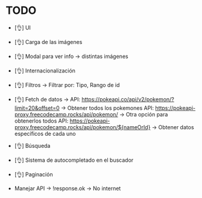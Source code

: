 # TODO

- [👌] UI
- [👌] Carga de las imágenes
- [👌] Modal para ver info -> distintas imágenes
- [👌] Internacionalización
- [👌] Filtros -> Filtrar por: Tipo, Rango de id
- [👌] Fetch de datos -> API: https://pokeapi.co/api/v2/pokemon/?limit=20&offset=0 -> Obtener todos los pokemones API: https://pokeapi-proxy.freecodecamp.rocks/api/pokemon/ -> Otra opción para obtenerlos todos API: https://pokeapi-proxy.freecodecamp.rocks/api/pokemon/${nameOrId} -> Obtener datos específicos de cada uno
- [👌] Búsqueda
- [👌] Sistema de autocompletado en el buscador
- [👌] Paginación

- Manejar API -> !response.ok -> No internet
